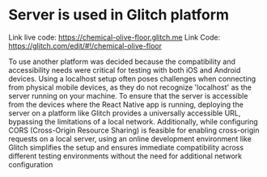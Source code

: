 # Server is used in Glitch platform

Link live code:  https://chemical-olive-floor.glitch.me
Link Code: https://glitch.com/edit/#!/chemical-olive-floor

To use another platform was decided because the compatibility and accessibility needs were critical for testing with both iOS and Android devices. Using a localhost setup often poses challenges when connecting from physical mobile devices, as they do not recognize 'localhost' as the server running on your machine. To ensure that the server is accessible from the devices where the React Native app is running, deploying the server on a platform like Glitch provides a universally accessible URL, bypassing the limitations of a local network. Additionally, while configuring CORS (Cross-Origin Resource Sharing) is feasible for enabling cross-origin requests on a local server, using an online development environment like Glitch simplifies the setup and ensures immediate compatibility across different testing environments without the need for additional network configuration